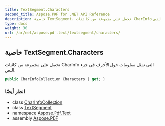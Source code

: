 ```yaml
---
title: TextSegment.Characters
second_title: Aspose.PDF for .NET API Reference
description: خاصية TextSegment. تحصل على مجموعة من كائنات CharInfo التي تمثل معلومات حول الأحرف في جزء النص
type: docs
weight: 30
url: /ar/net/aspose.pdf.text/textsegment/characters/
---
```

## خاصية TextSegment.Characters

تحصل على مجموعة من كائنات CharInfo التي تمثل معلومات حول الأحرف في جزء النص.

```csharp
public CharInfoCollection Characters { get; }
```

### انظر أيضًا

* class [CharInfoCollection](../../charinfocollection/)
* class [TextSegment](../)
* namespace [Aspose.Pdf.Text](../../../aspose.pdf.text/)
* assembly [Aspose.PDF](../../../)